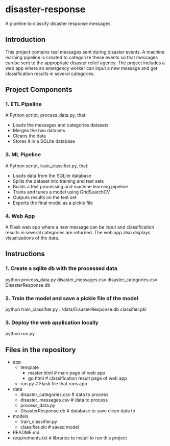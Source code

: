 # disaster-response

A pipeline to classify disaster response messages

## Introduction

This project contains real messages sent during disaster events. A machine learning pipeline is created to categorize
these events so that messages can be sent to the appropriate disaster relief agency. The project includes a web app
where an emergency worker can input a new message and get classification results in several categories.

## Project Components

### 1. ETL Pipeline

A Python script, process_data.py, that:

- Loads the messages and categories datasets
- Merges the two datasets
- Cleans the data
- Stores it in a SQLite database

### 3. ML Pipeline
A Python script, train_classifier.py, that:

- Loads data from the SQLite database
- Splits the dataset into training and test sets
- Builds a text processing and machine learning pipeline
- Trains and tunes a model using GridSearchCV
- Outputs results on the test set
- Exports the final model as a pickle file

### 4. Web App

A Flask web app where a new message can be input and classification results in several categories are returned. The web
app also displays visualizations of the data.

## Instructions

### 1. Create a sqlite db with the processed data

python process_data.py disaster_messages.csv disaster_categories.csv DisasterResponse.db

### 2. Train the model and save a pickle file of the model

python train_classifier.py ../data/DisasterResponse.db classifier.pkl

### 3. Deploy the web application locally

python run.py

## Files in the repository

- app
  - template
    - master.html # main page of web app
    - go.html # classification result page of web app
  - run.py # Flask file that runs app
- data
  - disaster_categories.csv # data to process
  - disaster_messages.csv # data to process
  - process_data.py
  - DisasterResponse.db # database to save clean data to
- models
  - train_classifier.py
  - classifier.pkl # saved model
- README.md
- requirements.txt # libraries to install to run this project


